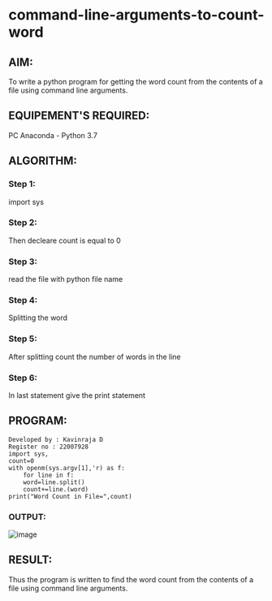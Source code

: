 # command-line-arguments-to-count-word
## AIM:
To write a python program for getting the word count from the contents of a file using command line arguments.
## EQUIPEMENT'S REQUIRED: 
PC
Anaconda - Python 3.7
## ALGORITHM: 
### Step 1:

import sys

### Step 2:

Then decleare count is equal to 0
 
### Step 3: 

read the file with python file name

### Step 4:  

Splitting the word

### Step 5: 

After splitting count the number of words in the line

### Step 6: 

In last statement give the print statement

## PROGRAM:
```
Developed by : Kavinraja D
Register no : 22007928
import sys,
count=0
with openm(sys.argv[1],'r) as f:
    for line in f:
    word=line.split()
    count+=line.(word)
print("Word Count in File=",count)
```


### OUTPUT:
![image](https://user-images.githubusercontent.com/119875375/214786780-f7071fe6-5f62-447e-9e1f-60a16794bc30.png)




## RESULT:
Thus the program is written to find the word count from the contents of a file using command line arguments.

